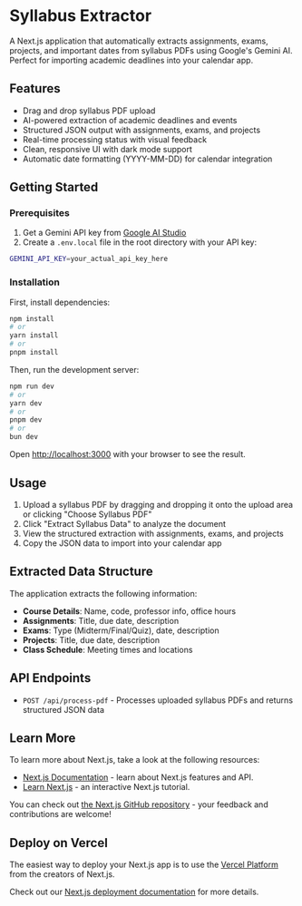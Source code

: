 # Syllabus Extractor

A Next.js application that automatically extracts assignments, exams, projects, and important dates from syllabus PDFs using Google's Gemini AI. Perfect for importing academic deadlines into your calendar app.

## Features

- Drag and drop syllabus PDF upload
- AI-powered extraction of academic deadlines and events
- Structured JSON output with assignments, exams, and projects
- Real-time processing status with visual feedback
- Clean, responsive UI with dark mode support
- Automatic date formatting (YYYY-MM-DD) for calendar integration

## Getting Started

### Prerequisites

1. Get a Gemini API key from [Google AI Studio](https://makersuite.google.com/app/apikey)
2. Create a `.env.local` file in the root directory with your API key:

```bash
GEMINI_API_KEY=your_actual_api_key_here
```

### Installation

First, install dependencies:

```bash
npm install
# or
yarn install
# or
pnpm install
```

Then, run the development server:

```bash
npm run dev
# or
yarn dev
# or
pnpm dev
# or
bun dev
```

Open [http://localhost:3000](http://localhost:3000) with your browser to see the result.

## Usage

1. Upload a syllabus PDF by dragging and dropping it onto the upload area or clicking "Choose Syllabus PDF"
2. Click "Extract Syllabus Data" to analyze the document
3. View the structured extraction with assignments, exams, and projects
4. Copy the JSON data to import into your calendar app

## Extracted Data Structure

The application extracts the following information:
- **Course Details**: Name, code, professor info, office hours
- **Assignments**: Title, due date, description
- **Exams**: Type (Midterm/Final/Quiz), date, description  
- **Projects**: Title, due date, description
- **Class Schedule**: Meeting times and locations

## API Endpoints

- `POST /api/process-pdf` - Processes uploaded syllabus PDFs and returns structured JSON data

## Learn More

To learn more about Next.js, take a look at the following resources:

- [Next.js Documentation](https://nextjs.org/docs) - learn about Next.js features and API.
- [Learn Next.js](https://nextjs.org/learn) - an interactive Next.js tutorial.

You can check out [the Next.js GitHub repository](https://github.com/vercel/next.js) - your feedback and contributions are welcome!

## Deploy on Vercel

The easiest way to deploy your Next.js app is to use the [Vercel Platform](https://vercel.com/new?utm_medium=default-template&filter=next.js&utm_source=create-next-app&utm_campaign=create-next-app-readme) from the creators of Next.js.

Check out our [Next.js deployment documentation](https://nextjs.org/docs/app/building-your-application/deploying) for more details.
